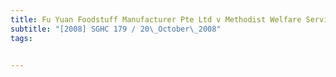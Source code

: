 ```yaml
---
title: Fu Yuan Foodstuff Manufacturer Pte Ltd v Methodist Welfare Services 
subtitle: "[2008] SGHC 179 / 20\_October\_2008"
tags:


---
```


